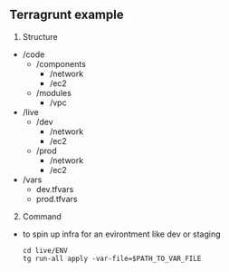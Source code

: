 ## Terragrunt example

1. Structure

- /code
  - /components
    - /network
    - /ec2
  - /modules
    - /vpc
- /live
  - /dev
    - /network
    - /ec2
  - /prod
    - /network
    - /ec2
- /vars
  - dev.tfvars
  - prod.tfvars

2. Command

- to spin up infra for an evirontment like dev or staging
  ```shell
  cd live/ENV
  tg run-all apply -var-file=$PATH_TO_VAR_FILE
  ```
